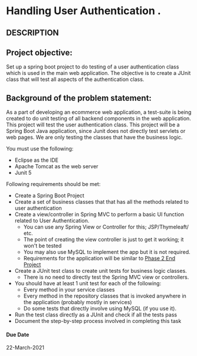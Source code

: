 # Handling User Authentication .
## DESCRIPTION


## Project objective:

Set up a spring boot project to do testing of a user authentication class which is used in the main web application. The objective is to create a JUnit class that will test all aspects of the authentication class.


## Background of the problem statement:

As a part of developing an ecommerce web application, a test-suite is being created to do unit testing of all backend components in the web application. This project will test the user authentication class. This project will be a Spring Boot Java application, since Junit does not directly test servlets or web pages. We are only testing the classes that have the business logic.


You must use the following:

 *  Eclipse as the IDE
 *  Apache Tomcat as the web server
 *  Junit 5



Following requirements should be met:

 *  Create a Spring Boot Project
 *  Create a set of business classes that  that has all the methods related to user authentication
 *  Create a view/controller in Spring MVC to perform a basic UI function related to User Authentication. 
    - You can use any Spring View or Controller for this; JSP/Thymeleaft/ etc.  
    - The point of creating the view controller is just to get it working; it won't be tested
    - You may also use MySQL to implement the app but it is not required.
    - Requirements for the application will be similar to [Phase 2 End Project](https://github.com/timfox456/java-fsd-phase2/tree/main/phase-end-project)
 *  Create a JUnit test class to create unit tests for business logic classes.
    - There is no need to directly test the Spring MVC view or controllers.
 *  You should have at least 1 unit test for each of the following:
    - Every method in your service classes
    - Every method in the repository classes that is invoked anywhere in the application (probably mostly in services)
    - Do some tests that directly involve using MySQL (if you use it).
 *  Run the test class directly as a JUnit and check if all the tests pass
 *  Document the step-by-step process involved in completing this task


#### Due Date

 22-March-2021

 
